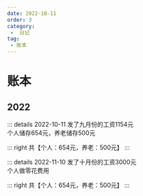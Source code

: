 ```yaml
---
date: 2022-10-11
order: 3
category:
 -  日记
tag:
 - 账本
---
```

# 账本
## 2022
::: details 2022-10-11
发了九月份的工资1154元<br />
个人储存654元，养老储存500元

::: right
共【个人：654元，养老：500元】
:::

::: details 2022-11-10
发了十月份的工资3000元<br />
个人做零花费用

::: right
共【个人：654元，养老：500元】
:::